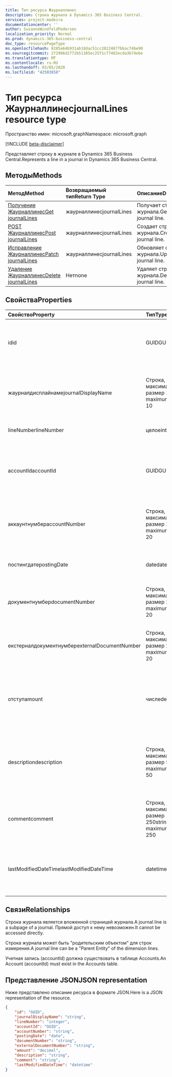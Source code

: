 ```yaml
---
title: Тип ресурса Жаурналлинес
description: Строка журнала в Dynamics 365 Business Central.
services: project-madeira
documentationcenter: ''
author: SusanneWindfeldPedersen
localization_priority: Normal
ms.prod: dynamics-365-business-central
doc_type: resourcePageType
ms.openlocfilehash: 8285a64b931ab18dac51cc20224877bbac74be90
ms.sourcegitcommit: 272996d2772b51105ec25f1cf7482ecda3b74ebe
ms.translationtype: MT
ms.contentlocale: ru-RU
ms.lasthandoff: 03/05/2020
ms.locfileid: "42503658"
---
```

# <a name="journallines-resource-type"></a><span data-ttu-id="061e6-103">Тип ресурса Жаурналлинес</span><span class="sxs-lookup"><span data-stu-id="061e6-103">journalLines resource type</span></span>

<span data-ttu-id="061e6-104">Пространство имен: microsoft.graph</span><span class="sxs-lookup"><span data-stu-id="061e6-104">Namespace: microsoft.graph</span></span>

[!INCLUDE [beta-disclaimer](../../includes/beta-disclaimer.md)]

<span data-ttu-id="061e6-105">Представляет строку в журнале в Dynamics 365 Business Central.</span><span class="sxs-lookup"><span data-stu-id="061e6-105">Represents a line in a journal in Dynamics 365 Business Central.</span></span>

## <a name="methods"></a><span data-ttu-id="061e6-106">Методы</span><span class="sxs-lookup"><span data-stu-id="061e6-106">Methods</span></span>

| <span data-ttu-id="061e6-107">Метод</span><span class="sxs-lookup"><span data-stu-id="061e6-107">Method</span></span>                                                    | <span data-ttu-id="061e6-108">Возвращаемый тип</span><span class="sxs-lookup"><span data-stu-id="061e6-108">Return Type</span></span>|<span data-ttu-id="061e6-109">Описание</span><span class="sxs-lookup"><span data-stu-id="061e6-109">Description</span></span>         |
|:----------------------------------------------------------|:-----------|:-------------------|
|[<span data-ttu-id="061e6-110">Получение Жаурналлинес</span><span class="sxs-lookup"><span data-stu-id="061e6-110">Get journalLines</span></span>](../api/dynamics-journalline-get.md)      |<span data-ttu-id="061e6-111">жаурналлинес</span><span class="sxs-lookup"><span data-stu-id="061e6-111">journalLines</span></span>|<span data-ttu-id="061e6-112">Получает строку журнала.</span><span class="sxs-lookup"><span data-stu-id="061e6-112">Gets a journal line.</span></span>   |
|[<span data-ttu-id="061e6-113">POST Жаурналлинес</span><span class="sxs-lookup"><span data-stu-id="061e6-113">Post journalLines</span></span>](../api/dynamics-create-journalline.md)  |<span data-ttu-id="061e6-114">жаурналлинес</span><span class="sxs-lookup"><span data-stu-id="061e6-114">journalLines</span></span>|<span data-ttu-id="061e6-115">Создает строку журнала.</span><span class="sxs-lookup"><span data-stu-id="061e6-115">Creates a journal line.</span></span>|
|[<span data-ttu-id="061e6-116">Исправление Жаурналлинес</span><span class="sxs-lookup"><span data-stu-id="061e6-116">Patch journalLines</span></span>](../api/dynamics-journalline-update.md) |<span data-ttu-id="061e6-117">жаурналлинес</span><span class="sxs-lookup"><span data-stu-id="061e6-117">journalLines</span></span>|<span data-ttu-id="061e6-118">Обновляет строку журнала.</span><span class="sxs-lookup"><span data-stu-id="061e6-118">Updates a journal line.</span></span>|
|[<span data-ttu-id="061e6-119">Удаление Жаурналлинес</span><span class="sxs-lookup"><span data-stu-id="061e6-119">Delete journalLines</span></span>](../api/dynamics-journalline-delete.md)|<span data-ttu-id="061e6-120">Нет</span><span class="sxs-lookup"><span data-stu-id="061e6-120">none</span></span>        |<span data-ttu-id="061e6-121">Удаляет строку журнала.</span><span class="sxs-lookup"><span data-stu-id="061e6-121">Deletes a journal line.</span></span>|

## <a name="properties"></a><span data-ttu-id="061e6-122">Свойства</span><span class="sxs-lookup"><span data-stu-id="061e6-122">Properties</span></span>
| <span data-ttu-id="061e6-123">Свойство</span><span class="sxs-lookup"><span data-stu-id="061e6-123">Property</span></span>             | <span data-ttu-id="061e6-124">Тип</span><span class="sxs-lookup"><span data-stu-id="061e6-124">Type</span></span>                   |<span data-ttu-id="061e6-125">Описание</span><span class="sxs-lookup"><span data-stu-id="061e6-125">Description</span></span>                                                        |
|:---------------------|:-----------------------|:------------------------------------------------------------------|
|<span data-ttu-id="061e6-126">id</span><span class="sxs-lookup"><span data-stu-id="061e6-126">id</span></span>                    |<span data-ttu-id="061e6-127">GUID</span><span class="sxs-lookup"><span data-stu-id="061e6-127">GUID</span></span>                    |<span data-ttu-id="061e6-128">Уникальный идентификатор строки журнала.</span><span class="sxs-lookup"><span data-stu-id="061e6-128">The unique ID of the journal line.</span></span> <span data-ttu-id="061e6-129">Не редактируемые.</span><span class="sxs-lookup"><span data-stu-id="061e6-129">Non-editable.</span></span>                   |
|<span data-ttu-id="061e6-130">жаурналдисплайнаме</span><span class="sxs-lookup"><span data-stu-id="061e6-130">journalDisplayName</span></span>    |<span data-ttu-id="061e6-131">Строка, максимальный размер 10</span><span class="sxs-lookup"><span data-stu-id="061e6-131">string, maximum size 10</span></span> |<span data-ttu-id="061e6-132">Отображаемое имя журнала, к которому относится эта строка.</span><span class="sxs-lookup"><span data-stu-id="061e6-132">The display name of the journal that this line belongs to.</span></span> <span data-ttu-id="061e6-133">Только для чтения.</span><span class="sxs-lookup"><span data-stu-id="061e6-133">Read-Only.</span></span>|
|<span data-ttu-id="061e6-134">lineNumber</span><span class="sxs-lookup"><span data-stu-id="061e6-134">lineNumber</span></span>            |<span data-ttu-id="061e6-135">целое</span><span class="sxs-lookup"><span data-stu-id="061e6-135">integer</span></span>                 |<span data-ttu-id="061e6-136">Номер строки журнала.</span><span class="sxs-lookup"><span data-stu-id="061e6-136">The number of the journal line.</span></span>                                    |
|<span data-ttu-id="061e6-137">accountId</span><span class="sxs-lookup"><span data-stu-id="061e6-137">accountId</span></span>             |<span data-ttu-id="061e6-138">GUID</span><span class="sxs-lookup"><span data-stu-id="061e6-138">GUID</span></span>                    |<span data-ttu-id="061e6-139">Уникальный идентификатор учетной записи, с которой связана строка журнала.</span><span class="sxs-lookup"><span data-stu-id="061e6-139">The unique ID of the account that the journal line is related to.</span></span>  |
|<span data-ttu-id="061e6-140">аккаунтнумбер</span><span class="sxs-lookup"><span data-stu-id="061e6-140">accountNumber</span></span>         |<span data-ttu-id="061e6-141">Строка, максимальный размер 20</span><span class="sxs-lookup"><span data-stu-id="061e6-141">string, maximum size 20</span></span> |<span data-ttu-id="061e6-142">Номер учетной записи, с которой связана строка журнала.</span><span class="sxs-lookup"><span data-stu-id="061e6-142">The number of the account that the journal line is related to.</span></span>     |
|<span data-ttu-id="061e6-143">постингдате</span><span class="sxs-lookup"><span data-stu-id="061e6-143">postingDate</span></span>           |<span data-ttu-id="061e6-144">date</span><span class="sxs-lookup"><span data-stu-id="061e6-144">date</span></span>                    |<span data-ttu-id="061e6-145">Дата, когда строка журнала разносится.</span><span class="sxs-lookup"><span data-stu-id="061e6-145">The date that the journal line is posted.</span></span>                          |
|<span data-ttu-id="061e6-146">документнумбер</span><span class="sxs-lookup"><span data-stu-id="061e6-146">documentNumber</span></span>        |<span data-ttu-id="061e6-147">Строка, максимальный размер 20</span><span class="sxs-lookup"><span data-stu-id="061e6-147">string, maximum size 20</span></span> |<span data-ttu-id="061e6-148">Указывает номер документа для строки журнала.</span><span class="sxs-lookup"><span data-stu-id="061e6-148">Specifies a document number for the journal line.</span></span>                  |
|<span data-ttu-id="061e6-149">екстерналдокументнумбер</span><span class="sxs-lookup"><span data-stu-id="061e6-149">externalDocumentNumber</span></span>|<span data-ttu-id="061e6-150">Строка, максимальный размер 20</span><span class="sxs-lookup"><span data-stu-id="061e6-150">string, maximum size 20</span></span> |<span data-ttu-id="061e6-151">Указывает номер внешнего документа для строки журнала.</span><span class="sxs-lookup"><span data-stu-id="061e6-151">Specifies an external document number for the journal line.</span></span>        |
|<span data-ttu-id="061e6-152">отступ</span><span class="sxs-lookup"><span data-stu-id="061e6-152">amount</span></span>                |<span data-ttu-id="061e6-153">числе</span><span class="sxs-lookup"><span data-stu-id="061e6-153">decimal</span></span>                 |<span data-ttu-id="061e6-154">Указывает общую сумму (включая НДС), из которой состоит строка журнала.</span><span class="sxs-lookup"><span data-stu-id="061e6-154">Specifies the total amount (including VAT) that the journal line consists of.</span></span>|
|<span data-ttu-id="061e6-155">description</span><span class="sxs-lookup"><span data-stu-id="061e6-155">description</span></span>           |<span data-ttu-id="061e6-156">Строка, максимальный размер 50</span><span class="sxs-lookup"><span data-stu-id="061e6-156">string, maximum size 50</span></span> |<span data-ttu-id="061e6-157">Описание строки журнала, предоставленное пользователем или созданным пользователем.</span><span class="sxs-lookup"><span data-stu-id="061e6-157">The description of the journal line, provided by the user or autocreated.</span></span>|
|<span data-ttu-id="061e6-158">comment</span><span class="sxs-lookup"><span data-stu-id="061e6-158">comment</span></span>               |<span data-ttu-id="061e6-159">Строка, максимальный размер 250</span><span class="sxs-lookup"><span data-stu-id="061e6-159">string, maximum size 250</span></span>|<span data-ttu-id="061e6-160">Заданный пользователем комментарий в строке журнала.</span><span class="sxs-lookup"><span data-stu-id="061e6-160">A user specified comment on the journal line.</span></span>                      |
|<span data-ttu-id="061e6-161">lastModifiedDateTime</span><span class="sxs-lookup"><span data-stu-id="061e6-161">lastModifiedDateTime</span></span>  |<span data-ttu-id="061e6-162">datetime</span><span class="sxs-lookup"><span data-stu-id="061e6-162">datetime</span></span>                |<span data-ttu-id="061e6-163">Дата и время последнего изменения строки журнала.</span><span class="sxs-lookup"><span data-stu-id="061e6-163">The last datetime the journal line was modified.</span></span> <span data-ttu-id="061e6-164">Только для чтения.</span><span class="sxs-lookup"><span data-stu-id="061e6-164">Read-Only.</span></span>        |

## <a name="relationships"></a><span data-ttu-id="061e6-165">Связи</span><span class="sxs-lookup"><span data-stu-id="061e6-165">Relationships</span></span>
<span data-ttu-id="061e6-166">Строка журнала является вложенной страницей журнала.</span><span class="sxs-lookup"><span data-stu-id="061e6-166">A journal line is a subpage of a journal.</span></span> <span data-ttu-id="061e6-167">Прямой доступ к нему невозможен.</span><span class="sxs-lookup"><span data-stu-id="061e6-167">It cannot be accessed directly.</span></span>

<span data-ttu-id="061e6-168">Строка журнала может быть "родительским объектом" для строк измерения.</span><span class="sxs-lookup"><span data-stu-id="061e6-168">A journal line can be a "Parent Entity" of the dimension lines.</span></span>

<span data-ttu-id="061e6-169">Учетная запись (accountId) должна существовать в таблице Accounts.</span><span class="sxs-lookup"><span data-stu-id="061e6-169">An Account (accountId) must exist in the Accounts table.</span></span>


## <a name="json-representation"></a><span data-ttu-id="061e6-170">Представление JSON</span><span class="sxs-lookup"><span data-stu-id="061e6-170">JSON representation</span></span>

<span data-ttu-id="061e6-171">Ниже представлено описание ресурса в формате JSON.</span><span class="sxs-lookup"><span data-stu-id="061e6-171">Here is a JSON representation of the resource.</span></span>


```json
{
    "id": "GUID",
    "journalDisplayName": "string",
    "lineNumber": "integer",
    "accountId": "GUID",
    "accountNumber": "string",
    "postingDate": "date",
    "documentNumber": "string",
    "externalDocumentNumber": "string",
    "amount": "decimal",
    "description": "string",
    "comment": "string",
    "lastModifiedDateTime": "datetime"
}
```
